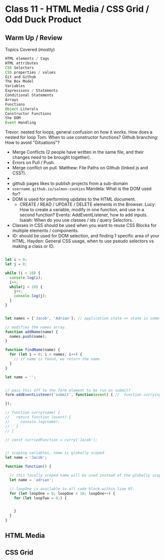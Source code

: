 # Class 11 - HTML Media / CSS Grid / Odd Duck Product

## Warm Up / Review

Topics Covered (mostly)

```javascript
HTML elements / tags
HTML attributes
CSS Selectors
CSS properties / values
Git and Github
The Box Model
Variables
Expressions / Statements
Conditional Statements
Arrays
Functions
Object Literals
Constructor Functions
the DOM
Event Handling
```

Trevor:  nested for loops, general confusion on how it works.  How does a nested for loop
Tom: When to use constructor functions?
Github branching: How to avoid "Gituations"?
 * Merge Conflicts (2 people have written in the same file, and their changes need to be brought together).
 * Errors on Pull / Push.
  * Merge conflict on pull.
Matthew: File Paths on Github (linked js and CSS?).
 * <link rel='stylesheet' href='./style.css'>
  * github pages likes to publish projects from a sub-domain
  * `username.github.io/salmon-cookies`
Mandela: What is the DOM used for?
  * DOM is used for performing updates to the HTML document.
    * CREATE / READ / UPDATE / DELETE elements in the Browser.
Lucy: How to create a variable, modify in one function, and use in a second function?
Events:  AddEventListener, how to add inputs.
Isaiah: When do you use classes / ids / query Selectors.
  * Classes in CSS should be used when you want to reuse CSS Blocks for multiple elements / components.
  * ID: should be used for DOM selection, and finding 1 specific area of your HTML.
Hayden: General CSS usage, when to use pseudo selectors vs making a class or ID.

```javascript

let i = 0;
let j = 0;

while (i < 10) {
  console.log(i);
  i++;
  while(j < 10) {
    j++;
    console.log(j);
  }
}


let names = ['Jacob', 'Adrian']; // application state => state is something that can change over time.

// modifies the names array.
function addName(name) {
  names.push(name);
}

function findName(name) {
  for (let i = 0; i < names; i++) {
    // if name is found, we return the name
  }
}

let name = '';


// pass this off to the form element to be run on submit?
form.addEventListener('submit', function(event) { //  function currying

});

// function curry(name) {
//   return function (event) {
//     console.log(name);
//   }
// }

// const curriedFunction = curry('Jacob');


// scoping variables, name is globally scoped
let name = 'Jacob';

function function() {

  // this locally scoped name will be used instead of the globally scoped name.
  let name = 'adrian';

  // loopOne is available to all code block within line 97.
  for (let loopOne = 0; loopOne < 10; loopOne++) {
    for (let loopTwo = 0;) {


    }
  }
}
```

## HTML Media

## CSS Grid